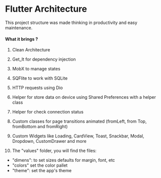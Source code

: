 # Flutter Architecture

This project structure was made thinking in productivity and easy maintenance.

#### What it brings ?

1. Clean Architecture

2. Get_It for dependency injection

3. MobX to manage states 

4. SQFlite to work with SQLite

5. HTTP requests using Dio

6. Helper for store data on device using Shared Preferences with a helper class

7. Helper for check connection status

8. Custom classes for page transitions animated (fromLeft, from Top, fromBottom and fromRight)

9. Custom Widgets like Loading, CardView, Toast, Snackbar, Modal, Dropdown, CustomDrawer and more

10. The "values" folder, you will find the files:
- "dimens": to set sizes defaults for margin, font, etc
- "colors" set the color pallet
- "theme": set the app's theme 
